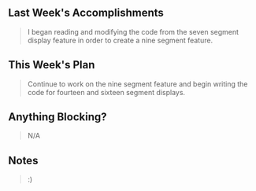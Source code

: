 ## Last Week's Accomplishments

>  I began reading and modifying the code from the seven segment display feature in order to create a nine segment feature. 


## This Week's Plan

>  Continue to work on the nine segment feature and begin writing the code for fourteen and sixteen segment displays.


## Anything Blocking?

>  N/A

## Notes

> :)
